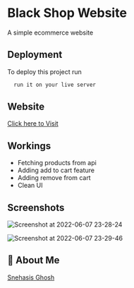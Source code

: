 
# Black Shop Website

A simple ecommerce website 


## Deployment

To deploy this project run

```bash
  run it on your live server
```


## Website

[Click here to Visit](https://linktodocumentation)



## Workings

- Fetching products from api
- Adding add to cart feature
- Adding remove from cart
- Clean UI

## Screenshots

![Screenshot at 2022-06-07 23-28-24](https://user-images.githubusercontent.com/96995340/172450915-b1f36614-cb17-4081-968b-f433308b04d2.png)


![Screenshot at 2022-06-07 23-29-46](https://user-images.githubusercontent.com/96995340/172451128-01bf033d-5d5a-49c5-97f9-1ca24206bba8.png)





## 🚀 About Me
[Snehasis Ghosh](https://github.com/Snehasis4321/)


